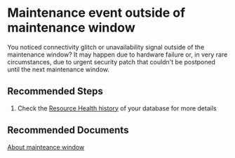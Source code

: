 <properties
  pagetitle="Maintenance event outside of maintenance window"
  description=""
  service="microsoft.sql"
  resource="managedinstances"
  ms.author="mlandzic"
  selfhelptype="Generic"
  supporttopicids="32786133"
  productpesids="16259"
  cloudenvironments="public, fairfax, mooncake, blackforest, ussec, usnat"
  disableclouds=""
  articleid="56c625d5-52b6-4c98-ac4e-9a34f439feb8"
  ownershipid="AzureData_AzureSQLDB_ManagedInstance" />
# Maintenance event outside of maintenance window

You noticed connectivity glitch or unavailability signal outside of the maintenance window? It may happen due to hardware failure or, in very rare circumstances, due to urgent security patch that couldn't be postponed until the next maintenance window.

## **Recommended Steps**

1. Check the [Resource Health history](https://docs.microsoft.com/azure/azure-sql/database/resource-health-to-troubleshoot-connectivity) of your database for more details

## **Recommended Documents**
[About mainteance window](https://docs.microsoft.com/azure/azure-sql/database/maintenance-window)